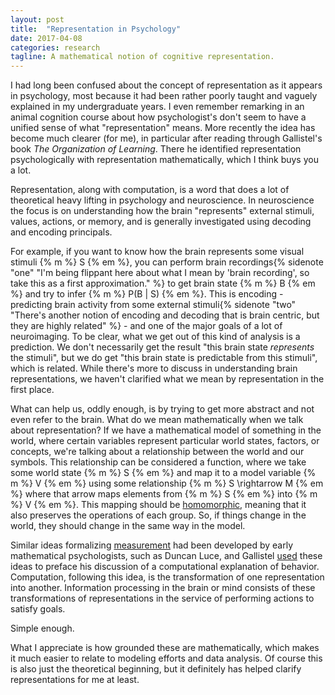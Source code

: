 ```yaml
---
layout: post
title:  "Representation in Psychology"
date: 2017-04-08
categories: research
tagline: A mathematical notion of cognitive representation.
---
```


I had long been confused about the concept of representation as it appears in psychology, most because it had been rather poorly taught and vaguely explained in my undergraduate years. I even remember remarking in an animal cognition course about how psychologist's don't seem to have a unified sense of what "representation" means. More recently the idea has become much clearer (for me), in particular after reading through Gallistel's book *The Organization of Learning*. There he identified representation psychologically with representation mathematically, which I think buys you a lot.

Representation, along with computation, is a word that does a lot of theoretical heavy lifting in psychology and neuroscience. In neuroscience the focus is on understanding how the brain "represents" external stimuli, values, actions, or memory, and is generally investigated using decoding and encoding principals.

For example, if you want to know how the brain represents some visual stimuli {% m %} S {% em %}, you can perform brain recordings{% sidenote "one" "I'm being flippant here about what I mean by 'brain recording', so take this as a first approximation." %} to get brain state {% m %} B {% em %} and try to infer {% m %} P(B | S) {% em %}. This is encoding - predicting brain activity from some external stimuli{% sidenote "two" "There's another notion of encoding and decoding that is brain centric, but they are highly related" %} - and one of the major goals of a lot of neuroimaging. To be clear, what we get out of this kind of analysis is a prediction. We don't necessarily get the result "this brain state *represents* the stimuli", but we do get "this brain state is predictable from this stimuli", which is related. While there's more to discuss in understanding brain representations, we haven't clarified what we mean by representation in the first place.

What can help us, oddly enough, is by trying to get more abstract and not even refer to the brain. What do we mean mathematically when we talk about representation? If we have a mathematical model of something in the world, where certain variables represent particular world states, factors, or concepts, we're talking about a relationship between the world and our symbols. This relationship can be considered a function, where we take some world state {% m %} S {% em %} and map it to a model variable {% m %} V {% em %} using some relationship {% m %} S \rightarrow M {% em %} where that arrow maps elements from {% m %} S {% em %} into {% m %} V {% em %}. This mapping should be [homomorphic](https://en.wikipedia.org/wiki/Homomorphism), meaning that it also preserves the operations of each group. So, if things change in the world, they should change in the same way in the model.

Similar ideas formalizing [measurement](http://suppes-corpus.stanford.edu/articles/mpm/382.pdf) had been developed by early mathematical psychologists, such as Duncan Luce, and Gallistel [used](http://www.annualreviews.org/doi/abs/10.1146/annurev.ps.40.020189.001103?journalCode=psych) these ideas to preface his discussion of a computational explanation of behavior. Computation, following this idea, is the transformation of one representation into another. Information processing in the brain or mind consists of these transformations of representations in the service of performing actions to satisfy goals.

Simple enough.

What I appreciate is how grounded these are mathematically, which makes it much easier to relate to modeling efforts and data analysis. Of course this is also just the theoretical beginning, but it definitely has helped clarify representations for me at least.
